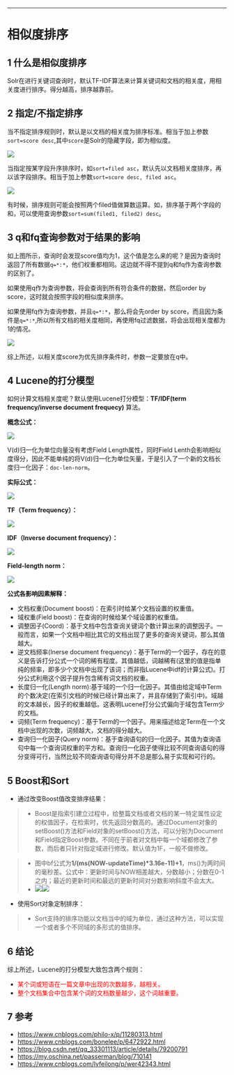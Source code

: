 ------



# 相似度排序

## 1 什么是相似度排序

Solr在进行关键词查询时，默认TF-IDF算法来计算关键词和文档的相关度，用相关度进行排序。得分越高，排序越靠前。

## 2 指定/不指定排序

当不指定排序规则时，默认是以文档的相关度为排序标准。相当于加上参数`sort=score desc`,其中`score`是Solr的隐藏字段，即为相似度。

![](../../images/Solr/不指定排序字段.png)

当指定按某字段升序排序时，如`sort=filed asc`，默认先以文档相关度排序，再以该字段排序。相当于加上参数`sort=score desc, filed asc`。

![](../../images/Solr/指定排序字段.png)

有时候，排序规则可能会按照两个filed值做算数运算。如，排序基于两个字段的和，可以使用查询参数`sort=sum(filed1, filed2) desc`。

## 3 q和fq查询参数对于结果的影响

如上图所示，查询时会发现score值均为1，这个值是怎么来的呢？是因为查询时返回了所有数据`q=*:*`，他们权重都相同。这边就不得不提到q和fq作为查询参数的区别了。

如果使用q作为查询参数，将会查询到所有符合条件的数据，然后order by score，这时就会按照字段的相似度来排序。

如果使用fq作为查询参数，并且`q=*:*`，那么将会先order by score，而且因为条件是`q=*:*`,所以所有文档的相关度相同，再使用fq过滤数据，将会出现相关度都为1的情况。

![](../../images/Solr/参数q和fq的区别.png)

综上所述，以相关度score为优先排序条件时，参数一定要放在q中。

## 4 Lucene的打分模型

如何计算文档相关度呢？默认使用Lucene打分模型：**TF/IDF(term frequency/inverse document frequecy)** 算法。

**概念公式：**

![](../../images/Solr/Lucene概念公式.png)

V(d)归一化为单位向量没有考虑Field Length属性，同时Field Lenth会影响相似度得分，因此不能单纯的将V(d)归一化为单位矢量，于是引入了一个新的文档长度归一化因子：`doc-len-norm`。

**实际公式：**

![](../../images/Solr/Lucene实际公式.png)

**TF（Term frequency）：**

![](../../images/Solr/TF公式.png)

**IDF（Inverse document frequency）：**

![](../../images/Solr/IDF公式.png)

**Field-length norm：**

![](../../images/Solr/norm公式.png)

**公式各影响因素解释：**

* 文档权重(Document boost)：在索引时给某个文档设置的权重值。
* 域权重(Field boost)：在查询的时候给某个域设置的权重值。
* 调整因子(Coord)：基于文档中包含查询关键词个数计算出来的调整因子。一般而言，如果一个文档中相比其它的文档出现了更多的查询关键词，那么其值越大。
* 逆文档频率(Inerse document frequency)：基于Term的一个因子，存在的意义是告诉打分公式一个词的稀有程度。其值越低，词越稀有(这里的值是指单纯的频率，即多少个文档中出现了该词；而非指Lucene中idf的计算公式)。打分公式利用这个因子提升包含稀有词文档的权重。
* 长度归一化(Length norm):基于域的一个归一化因子。其值由给定域中Term的个数决定(在索引文档的时候已经计算出来了，并且存储到了索引中)。域越的文本越长，因子的权重越低。这表明Lucene打分公式偏向于域包含Term少的文档。
* 词频(Term frequency)：基于Term的一个因子。用来描述给定Term在一个文档中出现的次数，词频越大，文档的得分越大。
* 查询归一化因子(Query norm)：基于查询语句的归一化因子。其值为查询语句中每一个查询词权重的平方和。查询归一化因子使得比较不同查询语句的得分变得可行，当然比较不同查询语句得分并不总是那么易于实现和可行的。

## 5 Boost和Sort

* 通过改变Boost值改变排序结果：

>+ Boost是指索引建立过程中，给整篇文档或者文档的某一特定属性设定的权值因子，在检索时，优先返回分数高的。通过Document对象的setBoost()方法和Field对象的setBoost()方法，可以分别为Document和Field指定Boost参数。不同在于前者对文档中每一个域都修改了参数，而后者只针对指定域进行修改。默认值为1F，一般不做修改。

>+ 图中bf公式为**1/(ms(NOW-updateTime)\*3.16e-11)+1**，ms()为两时间的毫秒差。公式中：更新时间与NOW相差越大，分数越小；分数在0-1之内；最近的更新时间和最远的更新时间对分数影响斜度不会太大。
>+ ![](../../images/Solr/验证boost参数.png)![](../../images/Solr/验证boost加q.png)

* 使用Sort对象定制排序：

>+ Sort支持的排序功能以文档当中的域为单位，通过这种方法，可以实现一个或者多个不同域的多形式的值排序。

## 6 结论

综上所述，Lucene的打分模型大致包含两个规则：

* <font color='red'>某个词或短语在一篇文章中出现的次数越多，越相关。</font>
* <font color='red'>整个文档集合中包含某个词的文档数量越少，这个词越重要。</font>

## 7 参考

* https://www.cnblogs.com/philo-x/p/11280313.html
* https://www.cnblogs.com/bonelee/p/6472922.html
* https://blog.csdn.net/qq_33301113/article/details/79200791
* https://my.oschina.net/passerman/blog/710141
* https://www.cnblogs.com/lvfeilong/p/wer42343.html